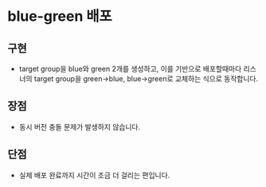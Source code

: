 # blue-green 배포

## 구현

- target group을 blue와 green 2개를 생성하고, 이를 기반으로 배포할때마다 리스너의 target group을 green->blue, blue->green로 교체하는 식으로 동작합니다.

## 장점

- 동시 버전 충돌 문제가 발생하지 않습니다.

## 단점

- 실제 배포 완료까지 시간이 조금 더 걸리는 편입니다.
